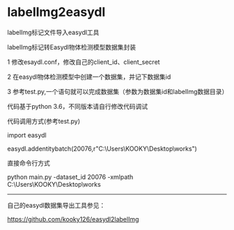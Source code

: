 # labelImg2easydl
labelImg标记文件导入easydl工具

labelImg标记转Easydl物体检测模型数据集封装

1 修改esaydl.conf，修改自己的client_id、client_secret

2 在easydl物体检测模型中创建一个数据集，并记下数据集id

3 参考test.py,一个语句就可以完成数据集（参数为数据集id和labelImg数据目录）

代码基于python 3.6，不同版本请自行修改代码调试


代码调用方式(参考test.py)

import easydl

easydl.addentitybatch(20076,r"C:\\Users\\KOOKY\\Desktop\\works")

直接命令行方式

python main.py -dataset_id 20076 -xmlpath C:\\Users\\KOOKY\\Desktop\\works


________________________________________________________________

自己的easydl数据集导出工具参见：

https://github.com/kooky126/easydl2labelImg
